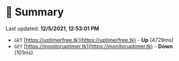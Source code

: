# 📖 Summary
Last updated: **12/5/2021, 12:53:01 PM**

- `GET` [https://uptimerfree.tk](https://uptimerfree.tk) - **Up** (4729ms)
- `GET` [https://monitoruptimer.tk](https://monitoruptimer.tk) - **Down** (101ms)
